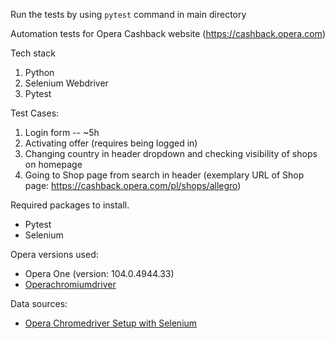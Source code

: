 Run the tests by using <code>pytest</code> command in main directory

Automation tests for Opera Cashback website (https://cashback.opera.com)

Tech stack
1. Python
2. Selenium Webdriver
3. Pytest

Test Cases:

1. Login form -- ~5h
2. Activating offer (requires being logged in)
3. Changing country in header dropdown and checking visibility of shops on homepage
4. Going to Shop page from search in header (exemplary URL of Shop page: https://cashback.opera.com/pl/shops/allegro)

Required packages to install.
- Pytest
- Selenium

Opera versions used:
- Opera One (version: 104.0.4944.33)
- [Operachromiumdriver](https://github.com/operasoftware/operachromiumdriver/releases/tag/v.118.0.5993.89)

Data sources:
- [Opera Chromedriver Setup with Selenium](https://github.com/operasoftware/operachromiumdriver/blob/master/examples/desktop_selenium_4.x.py)
